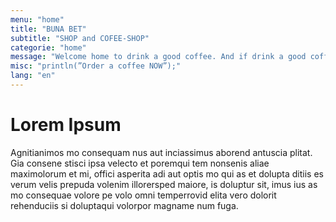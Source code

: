 ```yaml
---
menu: "home"
title: "BUNA BET"
subtitle: "SHOP and COFEE-SHOP"
categorie: "home"
message: "Welcome home to drink a good coffee. And if drink a good coffee is good for you. It's good for us"
misc: "println(”Order a coffee NOW”);"
lang: "en"
---
```

# Lorem Ipsum

Agnitianimos mo consequam nus aut inciassimus aborend antuscia plitat.
Gia consene stisci ipsa velecto et poremqui tem nonsenis aliae maximolorum et mi, offici asperita adi aut optis mo qui as et dolupta ditiis es verum velis prepuda volenim illorersped maiore, is doluptur sit, imus ius as mo consequae volore pe volo omni temperrovid elita vero dolorit rehenduciis si doluptaqui volorpor magname num fuga.